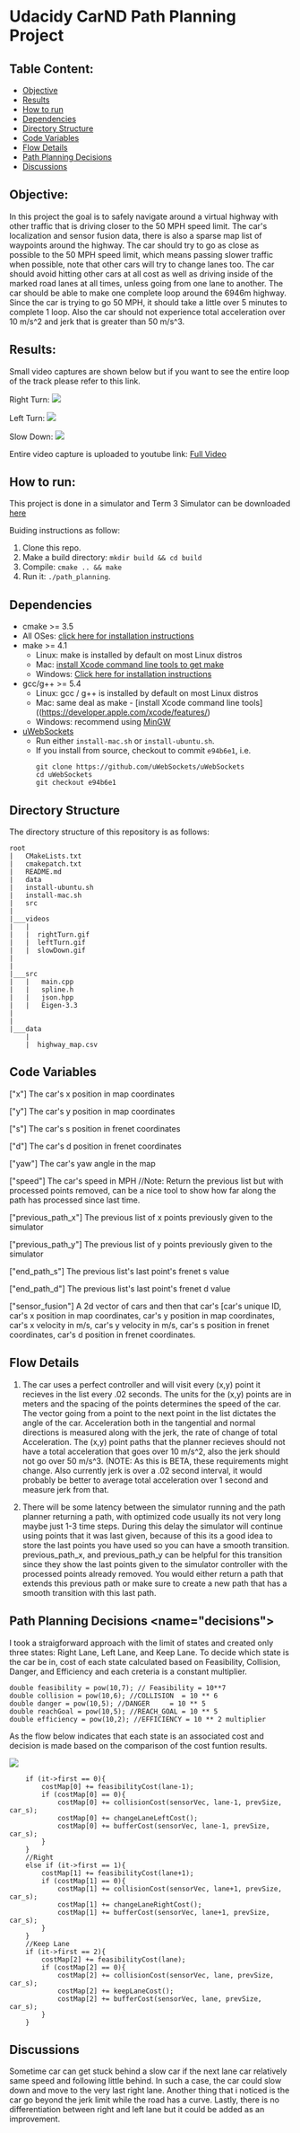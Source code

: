 # Udacidy CarND Path Planning Project


## Table Content: ##
- [Objective](#objective)
- [Results](#results)
- [How to run](#howto)
- [Dependencies](#dependency)
- [Directory Structure](#structure)
- [Code Variables](#variables)
- [Flow Details](#details)
- [Path Planning Decisions](#decisions)
- [Discussions](#discussions)


## Objective: <a name="objective"></a>

In this project the goal is to safely navigate around a virtual highway with other traffic that is driving closer to the 50 MPH speed limit. The car's localization and sensor fusion data, there is also a sparse map list of waypoints around the highway. The car should try to go as close as possible to the 50 MPH speed limit, which means passing slower traffic when possible, note that other cars will try to change lanes too. The car should avoid hitting other cars at all cost as well as driving inside of the marked road lanes at all times, unless going from one lane to another. The car should be able to make one complete loop around the 6946m highway. Since the car is trying to go 50 MPH, it should take a little over 5 minutes to complete 1 loop. Also the car should not experience total acceleration over 10 m/s^2 and jerk that is greater than 50 m/s^3.

## Results: <a name="results"></a>

Small video captures are shown below but if you want to see the entire loop of the track please refer to this link.

Right Turn:
![](videos/rightTurn.gif)

Left Turn:
![](videos/leftTurn.gif)

Slow Down:
![](videos/slowDown.gif)

Entire video capture is uploaded to youtube link: [Full Video](https://youtu.be/dvzRbEtZYv4)


## How to run: <a name="howto"></a>

This project is done in a simulator and Term 3 Simulator can be downloaded [here](https://github.com/udacity/self-driving-car-sim/releases)

Buiding instructions as follow:
1. Clone this repo.
2. Make a build directory: `mkdir build && cd build`
3. Compile: `cmake .. && make`
4. Run it: `./path_planning`.

## Dependencies <a name="dependency"></a>

* cmake >= 3.5
 * All OSes: [click here for installation instructions](https://cmake.org/install/)
* make >= 4.1
  * Linux: make is installed by default on most Linux distros
  * Mac: [install Xcode command line tools to get make](https://developer.apple.com/xcode/features/)
  * Windows: [Click here for installation instructions](http://gnuwin32.sourceforge.net/packages/make.htm)
* gcc/g++ >= 5.4
  * Linux: gcc / g++ is installed by default on most Linux distros
  * Mac: same deal as make - [install Xcode command line tools]((https://developer.apple.com/xcode/features/)
  * Windows: recommend using [MinGW](http://www.mingw.org/)
* [uWebSockets](https://github.com/uWebSockets/uWebSockets)
  * Run either `install-mac.sh` or `install-ubuntu.sh`.
  * If you install from source, checkout to commit `e94b6e1`, i.e.
    ```
    git clone https://github.com/uWebSockets/uWebSockets 
    cd uWebSockets
    git checkout e94b6e1
    ```
	
## Directory Structure <a name="structure"></a>
The directory structure of this repository is as follows:

```
root
|   CMakeLists.txt
|   cmakepatch.txt
|   README.md
|   data
|   install-ubuntu.sh
|   install-mac.sh
|   src
|
|___videos
|   |
|   |  rightTurn.gif
|   |  leftTurn.gif
|   |  slowDown.gif
|
|
|___src
|   |   main.cpp
|   |   spline.h
|   |   json.hpp
|   |   Eigen-3.3
|
|
|___data
    |   
    |  highway_map.csv

```

## Code Variables <a name="variables"></a>

["x"] The car's x position in map coordinates

["y"] The car's y position in map coordinates

["s"] The car's s position in frenet coordinates

["d"] The car's d position in frenet coordinates

["yaw"] The car's yaw angle in the map

["speed"] The car's speed in MPH
//Note: Return the previous list but with processed points removed, can be a nice tool to show how far along
the path has processed since last time. 

["previous_path_x"] The previous list of x points previously given to the simulator

["previous_path_y"] The previous list of y points previously given to the simulator

["end_path_s"] The previous list's last point's frenet s value

["end_path_d"] The previous list's last point's frenet d value

["sensor_fusion"] A 2d vector of cars and then that car's [car's unique ID, car's x position in map coordinates, car's y position in map coordinates, car's x velocity in m/s, car's y velocity in m/s, car's s position in frenet coordinates, car's d position in frenet coordinates. 

## Flow Details <a name="details"></a>

1. The car uses a perfect controller and will visit every (x,y) point it recieves in the list every .02 seconds. The units for the (x,y) points are in meters and the spacing of the points determines the speed of the car. The vector going from a point to the next point in the list dictates the angle of the car. Acceleration both in the tangential and normal directions is measured along with the jerk, the rate of change of total Acceleration. The (x,y) point paths that the planner recieves should not have a total acceleration that goes over 10 m/s^2, also the jerk should not go over 50 m/s^3. (NOTE: As this is BETA, these requirements might change. Also currently jerk is over a .02 second interval, it would probably be better to average total acceleration over 1 second and measure jerk from that.

2. There will be some latency between the simulator running and the path planner returning a path, with optimized code usually its not very long maybe just 1-3 time steps. During this delay the simulator will continue using points that it was last given, because of this its a good idea to store the last points you have used so you can have a smooth transition. previous_path_x, and previous_path_y can be helpful for this transition since they show the last points given to the simulator controller with the processed points already removed. You would either return a path that extends this previous path or make sure to create a new path that has a smooth transition with this last path.
      
## Path Planning Decisions <name="decisions"></a>

I took a straigforward approach with the limit of states and created only three states: Right Lane, Left Lane, and Keep Lane. To decide which state is the car be in, cost of each state calculated based on Feasibility, Collision, Danger, and Efficiency and each creteria is a constant multiplier. 

	double feasibility = pow(10,7); // Feasibility = 10**7
	double collision = pow(10,6); //COLLISION  = 10 ** 6
	double danger = pow(10,5); //DANGER     = 10 ** 5
	double reachGoal = pow(10,5); //REACH_GOAL = 10 ** 5
	double efficiency = pow(10,2); //EFFICIENCY = 10 ** 2 multiplier 

As the flow below indicates that each state is an associated cost and decision is made based on the comparison of the cost funtion results.
 
![](images/stateDecision.jpg)

    	if (it->first == 0){
    		costMap[0] += feasibilityCost(lane-1);
    		if (costMap[0] == 0){
    			costMap[0] += collisionCost(sensorVec, lane-1, prevSize, car_s);
    			costMap[0] += changeLaneLeftCost();
    			costMap[0] += bufferCost(sensorVec, lane-1, prevSize, car_s);
    		}
    	}
    	//Right
    	else if (it->first == 1){
    		costMap[1] += feasibilityCost(lane+1);
    		if (costMap[1] == 0){
    			costMap[1] += collisionCost(sensorVec, lane+1, prevSize, car_s);
    			costMap[1] += changeLaneRightCost();
    			costMap[1] += bufferCost(sensorVec, lane+1, prevSize, car_s);
    		}
    	}
    	//Keep Lane
    	if (it->first == 2){
    		costMap[2] += feasibilityCost(lane);
    		if (costMap[2] == 0){
    			costMap[2] += collisionCost(sensorVec, lane, prevSize, car_s);
    			costMap[2] += keepLaneCost();
    			costMap[2] += bufferCost(sensorVec, lane, prevSize, car_s);
    		}
    	}

         
## Discussions <a name="discussions"></a>

Sometime car can get stuck behind a slow car if the next lane car relatively same speed and following little behind. In such a case, the car could slow down and move to the very last right lane. Another thing that i noticed is the car go beyond the jerk limit while the road has a curve. Lastly, there is no differentiation between right and left lane but it could be added as an improvement. 


